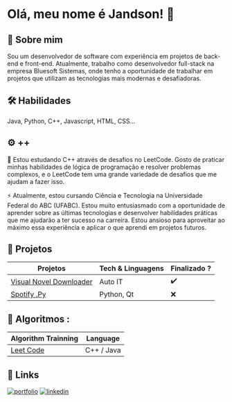 
# Olá, meu nome é Jandson! 👋


## 🚀 Sobre mim
Sou um desenvolvedor de software com experiência em projetos de back-end e front-end. Atualmente, trabalho como desenvolvedor full-stack na empresa Bluesoft Sistemas, onde tenho a oportunidade de trabalhar em projetos que utilizam as tecnologias mais modernas e desafiadoras.

## 🛠 Habilidades
Java, Python, C++, Javascript, HTML, CSS...
## ⚙️ ++

🧠 Estou estudando C++ através de desafios no LeetCode. Gosto de praticar minhas habilidades de lógica de programação e resolver problemas complexos, e o LeetCode tem uma grande variedade de desafios que me ajudam a fazer isso.

⚡️ Atualmente, estou cursando Ciência e Tecnologia na Universidade Federal do ABC (UFABC). Estou muito entusiasmado com a oportunidade de aprender sobre as últimas tecnologias e desenvolver habilidades práticas que me ajudarão a ter sucesso na carreira. Estou ansioso para aproveitar ao máximo essa experiência e aplicar o que aprendi em projetos futuros.


## 📄 Projetos

| Projetos                                                              | Tech & Linguagens  | Finalizado ? |
|-----------------------------------------------------------------------|--------------------|--------------|
| [Visual Novel Downloader](https://github.com/Jand-S/Novel-Downloader) | Auto IT            |  ✔️           |
| [Spotify .Py](https://github.com/yami2200/visualnovelcreator)         | Python, Qt         |  ❌          |





## 🧶 Algoritmos :

| Algorithm Trainning                               | Language |
|---------------------------------------------------|----------|
| [Leet Code](https://github.com/Jand-S/leetcode)   |C++ / Java|

## 🔗 Links
[![portfolio](https://img.shields.io/badge/my_portfolio-000?style=for-the-badge&logo=ko-fi&logoColor=white)](https://about-me-jand-s.vercel.app/)
[![linkedin](https://img.shields.io/badge/linkedin-0A66C2?style=for-the-badge&logo=linkedin&logoColor=white)](https://www.linkedin.com/in/jandson-macedo-8a2685212/)

